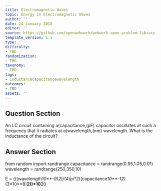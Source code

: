 ```yaml
---
title: Electromagnetic Waves
topic: Energy in Electromagnetic Waves
author: ''
date: 24 January 2018
editor: ''
source: https://github.com/openwebwork/webwork-open-problem-library
template_version: 1.1
type: ''
difficulty:
- TBD
randomization:
- TBD
taxonomy:
- TBD
tags:
- inductancecapacitancewavelength
outcomes:
- TBD
assets: ''
---
```


## Question Section 

 
An LC circuit containing a(capacitance,(pF) capacitor oscillates at such a frequency that it radiates at a(wavelength,(nm) wavelength.
What is the inductance of the circuit?



## Answer Section

from random import randrange
capacitance = randrange(0.95,1.05,0.01)
wavelength = randrange(250,350,10)

E = (((wavelength*10**-9)**2)/(4*(pi**2)*(capacitance*10**-12)*(3*10**8)**2))*10**20